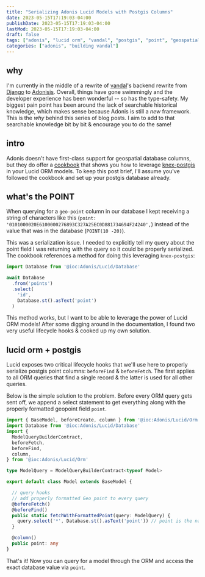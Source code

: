 ```yaml
---
title: "Serializing Adonis Lucid Models with Postgis Columns"
date: 2023-05-15T17:19:03-04:00
publishDate: 2023-05-15T17:19:03-04:00
lastMod: 2023-05-15T17:19:03-04:00
draft: false
tags: ["adonis", "lucid orm", "vandal", "postgis", "point", "geospatial"]
categories: ["adonis", "building vandal"]
---
```


## why

I'm currently in the middle of a rewrite of [vandal](https://www.vandal.app)'s backend rewrite from [Django](https://www.djangoproject.com/) to [Adonisjs](https://adonisjs.com/). Overall, things have gone swimmingly and the developer experience has been wonderful -- so has the type-safety. My biggest pain point has been around the lack of searchable historical knowledge, which makes sense because Adonis is still a _new_ framework. This is the _why_ behind this series of blog posts. I aim to add to that searchable knowledge bit by bit & encourage you to do the same!

## intro

Adonis doesn't have first-class support for geospatial database columns, but they do offer a [cookbook](https://docs.adonisjs.com/cookbooks/using-knex-postgis-with-lucid#document) that shows you how to leverage [knex-postgis](https://github.com/jfgodoy/knex-postgis) in your Lucid ORM models. To keep this post brief, I'll assume you've followed the cookbook and set up your postgis database already.

## what's the POINT

When querying for a `geo-point` column in our database I kept receiving a string of characters like this (`point: '0101000020E6100000276893C327A25EC0D881734694F24240',`) instead of the value that was in the database (`POINT(10 -20)`).

This was a serialization issue. I needed to explicitly tell my query about the point field I was returning with the query so it could be properly serialized. The cookbook references a method for doing this leveraging `knex-postgis`:

```typescript
import Database from '@ioc:Adonis/Lucid/Database'

await Database
  .from('points')
  .select(
    'id',
    Database.st().asText('point')
  )
```

This method works, but I want to be able to leverage the power of Lucid ORM models! After some digging around in the documentation, I found two very useful lifecycle hooks & cooked up my own solution.

## lucid orm + postgis

Lucid exposes two critical lifecycle hooks that we'll use here to properly serialize postgis point columns: `beforeFind` & `beforeFetch`. The first applies to all ORM queries that find a single record & the latter is used for all other queries.

Below is the simple solution to the problem. Before every ORM query gets sent off, we append a select statement to get everything along with the properly formatted geopoint field `point`.

```typescript
import { BaseModel, beforeCreate, column } from '@ioc:Adonis/Lucid/Orm'
import Database from '@ioc:Adonis/Lucid/Database'
import {
  ModelQueryBuilderContract,
  beforeFetch,
  beforeFind,
  column,
} from '@ioc:Adonis/Lucid/Orm'

type ModelQuery = ModelQueryBuilderContract<typeof Model>

export default class Model extends BaseModel {

  // query hooks
  // add properly formatted Geo point to every query
  @beforeFetch()
  @beforeFind()
  public static fetchWithFormattedPoint(query: ModelQuery) {
    query.select('*', Database.st().asText('point')) // point is the name of the geo-point column
  }

  @column()
  public point: any
}

```

That's it! Now you can query for a model through the ORM and access the exact database value via `point`.
